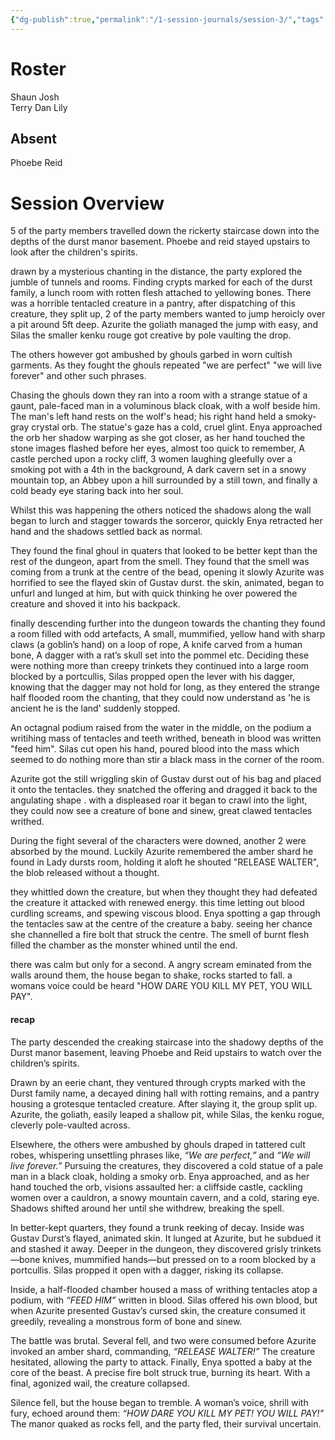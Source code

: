 ```yaml
---
{"dg-publish":true,"permalink":"/1-session-journals/session-3/","tags":["journal"]}
---
```





# Roster 
Shaun 
Josh  
Terry 
Dan 
Lily 


## Absent
Phoebe
Reid


# Session Overview

5 of the party members travelled down the rickerty staircase down into the depths of the durst manor basement. Phoebe and reid stayed upstairs to look after the children's spirits.

drawn by a mysterious chanting in the distance, the party explored the jumble of tunnels and rooms. Finding crypts marked for each of the durst family, a lunch room with rotten flesh attached to yellowing bones. There was a horrible tentacled creature in a pantry, after dispatching of this creature, they split up, 2 of the party members wanted to jump heroicly over a pit around 5ft deep. Azurite the goliath managed the jump with easy, and Silas the smaller kenku rouge got creative by pole vaulting the drop. 

The others however got ambushed by ghouls garbed in worn cultish garments. As they fought the ghouls repeated "we are perfect" "we will live forever" and other such phrases. 

Chasing the ghouls down they ran into a room with a strange statue of  a gaunt, pale-faced man in a voluminous black cloak, with a wolf beside him. The man's left hand rests on the wolf's head; his right hand held a smoky-gray crystal orb. The statue's gaze has a cold, cruel glint. Enya approached the orb her shadow warping as she got closer,  as her hand touched the stone images flashed before her eyes, almost too quick to remember, A castle perched upon a rocky cliff, 3 women laughing gleefully over a smoking pot with a 4th in the background, A dark cavern set in a snowy mountain top, an Abbey upon a hill surrounded by a still town, and finally a cold beady eye staring back into her soul. 

Whilst this was happening the others noticed the shadows along the wall began to lurch and stagger towards the sorceror, quickly Enya retracted her hand and the shadows settled back as normal. 

They found the final ghoul in quaters that looked to be better kept than the rest of the dungeon, apart from the smell. They found that the smell was coming from a trunk at the centre of the bead, opening it slowly Azurite was horrified to see the flayed skin of Gustav durst. the skin, animated, began to unfurl and lunged at him, but with quick thinking he over powered the creature and shoved it into his backpack. 

finally descending further into the dungeon towards the chanting they found a room filled with odd artefacts, A small, mummified, yellow hand with sharp claws (a goblin’s hand) on a loop of rope, A knife carved from a human bone, A dagger with a rat’s skull set into the pommel etc. Deciding these were nothing more than creepy trinkets they continued into a large room blocked by a portcullis, Silas propped open the lever with his dagger, knowing that the dagger may not hold for long, as they entered the strange half flooded room the chanting, that they could now understand as 'he is ancient he is the land' suddenly stopped.

An octagnal podium raised from the water in the middle, on the podium a writihing mass of tentacles and teeth writhed, beneath in blood was written "feed him". Silas cut open his hand, poured blood into the mass which seemed to do nothing more than stir a black mass in the corner of the room. 

Azurite got the still wriggling skin of Gustav durst out of his bag and placed it onto the tentacles. they snatched the offering and dragged it back to the angulating shape . with a displeased roar it began to crawl into the light, they could now see a creature of bone and sinew, great clawed tentacles writhed. 

During the fight several of the characters were downed, another 2 were absorbed by the mound. Luckily Azurite remembered the amber shard he found in Lady dursts room, holding it aloft he shouted "RELEASE WALTER", the blob released without a thought. 

they whittled down the creature, but when they thought they had defeated the creature it attacked with renewed energy. this time letting out blood curdling screams, and spewing viscous blood. Enya spotting a gap through the tentacles saw at the centre of the creature a baby. seeing her chance she channelled a fire bolt that struck the centre. The smell of burnt flesh filled the chamber as the monster whined until the end. 

there was calm but only for a second. A angry scream eminated from the walls around them, the house began to shake, rocks started to fall. a womans voice could be heard "HOW DARE YOU KILL MY PET, YOU WILL PAY". 


#### recap 
The party descended the creaking staircase into the shadowy depths of the Durst manor basement, leaving Phoebe and Reid upstairs to watch over the children’s spirits.

Drawn by an eerie chant, they ventured through crypts marked with the Durst family name, a decayed dining hall with rotting remains, and a pantry housing a grotesque tentacled creature. After slaying it, the group split up. Azurite, the goliath, easily leaped a shallow pit, while Silas, the kenku rogue, cleverly pole-vaulted across.

Elsewhere, the others were ambushed by ghouls draped in tattered cult robes, whispering unsettling phrases like, _“We are perfect,”_ and _“We will live forever.”_ Pursuing the creatures, they discovered a cold statue of a pale man in a black cloak, holding a smoky orb. Enya approached, and as her hand touched the orb, visions assaulted her: a cliffside castle, cackling women over a cauldron, a snowy mountain cavern, and a cold, staring eye. Shadows shifted around her until she withdrew, breaking the spell.

In better-kept quarters, they found a trunk reeking of decay. Inside was Gustav Durst’s flayed, animated skin. It lunged at Azurite, but he subdued it and stashed it away. Deeper in the dungeon, they discovered grisly trinkets—bone knives, mummified hands—but pressed on to a room blocked by a portcullis. Silas propped it open with a dagger, risking its collapse.

Inside, a half-flooded chamber housed a mass of writhing tentacles atop a podium, with _“FEED HIM”_ written in blood. Silas offered his own blood, but when Azurite presented Gustav’s cursed skin, the creature consumed it greedily, revealing a monstrous form of bone and sinew.

The battle was brutal. Several fell, and two were consumed before Azurite invoked an amber shard, commanding, _“RELEASE WALTER!”_ The creature hesitated, allowing the party to attack. Finally, Enya spotted a baby at the core of the beast. A precise fire bolt struck true, burning its heart. With a final, agonized wail, the creature collapsed.

Silence fell, but the house began to tremble. A woman’s voice, shrill with fury, echoed around them: _“HOW DARE YOU KILL MY PET! YOU WILL PAY!”_ The manor quaked as rocks fell, and the party fled, their survival uncertain.